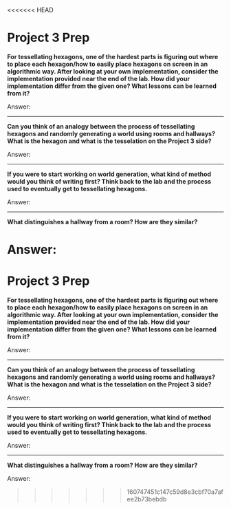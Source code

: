 <<<<<<< HEAD
# Project 3 Prep

**For tessellating hexagons, one of the hardest parts is figuring out where to place each hexagon/how to easily place hexagons on screen in an algorithmic way.
After looking at your own implementation, consider the implementation provided near the end of the lab.
How did your implementation differ from the given one? What lessons can be learned from it?**

Answer:

-----

**Can you think of an analogy between the process of tessellating hexagons and randomly generating a world using rooms and hallways?
What is the hexagon and what is the tesselation on the Project 3 side?**

Answer:

-----
**If you were to start working on world generation, what kind of method would you think of writing first? 
Think back to the lab and the process used to eventually get to tessellating hexagons.**

Answer:

-----
**What distinguishes a hallway from a room? How are they similar?**

Answer:
=======
# Project 3 Prep

**For tessellating hexagons, one of the hardest parts is figuring out where to place each hexagon/how to easily place hexagons on screen in an algorithmic way.
After looking at your own implementation, consider the implementation provided near the end of the lab.
How did your implementation differ from the given one? What lessons can be learned from it?**

Answer:

-----

**Can you think of an analogy between the process of tessellating hexagons and randomly generating a world using rooms and hallways?
What is the hexagon and what is the tesselation on the Project 3 side?**

Answer:

-----
**If you were to start working on world generation, what kind of method would you think of writing first? 
Think back to the lab and the process used to eventually get to tessellating hexagons.**

Answer:

-----
**What distinguishes a hallway from a room? How are they similar?**

Answer:
>>>>>>> 160747451c147c59d8e3cbf70a7afee2b73bebdb
